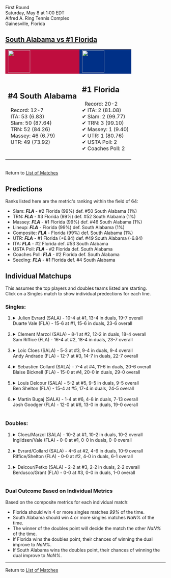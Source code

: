 First Round  
Saturday, May 8 at 1:00 EDT  
Alfred A. Ring Tennis Complex  
Gainesville, Florida  
## [South Alabama vs #1 Florida](https://www.ncaa.com/game/5833370)  

<table><tr style="background-color: #d9d9d9 !important"><td style="background-color: #BF0D3E !important"><img src="https://www.ncaa.com/sites/default/files/images/logos/schools/s/south-ala.70.png" width="70" height="70" /></td><td style="background-color: #003087 !important"><img src="https://www.ncaa.com/sites/default/files/images/logos/schools/f/florida.70.png" width="70" height="70" /></td></tr><tr>
<td>  

<h2>#4 South Alabama</h2>  
&nbsp; Record: 12-7<br>  
&nbsp; ITA: 53 (6.83)<br>  
&nbsp; Slam: 50 (87.64)<br>  
&nbsp; TRN: 52 (84.26)<br>  
&nbsp; Massey: 46 (6.79)<br>  
&nbsp; UTR: 49 (73.92)<br>  
<br>  

</td>
<td>  

<h2>#1 Florida</h2>  
&nbsp; Record: 20-2<br>  
&#10004; ITA: 2 (81.08)<br>  
&#10004; Slam: 2 (99.77)<br>  
&#10004; TRN: 3 (99.10)<br>  
&#10004; Massey: 1 (9.40)<br>  
&#10004; UTR: 1 (80.76)<br>  
&#10004; USTA Poll: 2<br>  
&#10004; Coaches Poll: 2<br>  
<br>  

</td>
</tr></table>  


<br>Return to [List of Matches](../index.md)  

## Predictions  

Ranks listed here are the metric's ranking within the field of 64:  
- Slam: ***FLA*** - #2 Florida (99%) def. #50 South Alabama (1%)  
- TRN: ***FLA*** - #3 Florida (99%) def. #52 South Alabama (1%)  
- Massey: ***FLA*** - #1 Florida (99%) def. #46 South Alabama (1%)  
- Lineup: ***FLA*** - Florida (99%) def. South Alabama (1%)  
- Composite: ***FLA*** - Florida (99%) def. South Alabama (1%)  
- UTR: ***FLA*** - #1 Florida (+6.84) def. #49 South Alabama (-6.84)  
- ITA: ***FLA*** - #2 Florida def. #53 South Alabama  
- USTA Poll: ***FLA*** - #2 Florida def. South Alabama  
- Coaches Poll: ***FLA*** - #2 Florida def. South Alabama  
- Seeding: ***FLA*** - #1 Florida def. #4 South Alabama  

## Individual Matchups  
This assumes the top players and doubles teams listed are starting.  
Click on a Singles match to show individual predections for each line.  

### Singles:  

<ol>
<li><details>
<summary markdown="span">Julien Evrard (SALA) - 10-4 at #1, 13-4 in duals, 19-7 overall<br>Duarte Vale (FLA) - 15-6 at #1, 15-6 in duals, 23-6 overall</summary>
<h4>Predictions</h4><ul>
<li>Slam: <b><i>FLA</i></b> - Vale (92%) def. Evrard (8%)</li>  
<li>TRN: <b><i>FLA</i></b> - Vale (92%) def. Evrard (8%)</li>  
<li>Massey: <b><i>FLA</i></b> - Vale (86%) def. Evrard (14%)</li>  
<li>UTR: <b><i>FLA</i></b> - Vale (90%) def. Evrard (10%)</li>  
<li>Composite: <b><i>FLA</i></b> - Vale (90%) def. Evrard (10%)</li>  
<li>ITA: <b><i>FLA</i></b> - Vale (54.01) def. Evrard (8.29)</li>  
</ul>
</details>&nbsp;</li>
<li><details>
<summary markdown="span">Clement Marzol (SALA) - 8-1 at #2, 12-2 in duals, 18-4 overall<br>Sam Riffice (FLA) - 16-4 at #2, 18-4 in duals, 23-7 overall</summary>
<h4>Predictions</h4><ul>
<li>Slam: <b><i>FLA</i></b> - Riffice (90%) def. Marzol (10%)</li>  
<li>TRN: <b><i>FLA</i></b> - Riffice (92%) def. Marzol (8%)</li>  
<li>Massey: <b><i>FLA</i></b> - Riffice (82%) def. Marzol (18%)</li>  
<li>UTR: <b><i>FLA</i></b> - Riffice (92%) def. Marzol (8%)</li>  
<li>Composite: <b><i>FLA</i></b> - Riffice (89%) def. Marzol (11%)</li>  
<li>ITA: <b><i>FLA</i></b> - Riffice (49.68) def. Marzol (8.12)</li>  
</ul>
</details>&nbsp;</li>
<li><details>
<summary markdown="span">Loic Cloes (SALA) - 5-3 at #3, 9-4 in duals, 9-4 overall<br>Andy Andrade (FLA) - 12-7 at #3, 14-7 in duals, 22-7 overall</summary>
<h4>Predictions</h4><ul>
<li>Slam: <b><i>FLA</i></b> - Andrade (93%) def. Cloes (7%)</li>  
<li>TRN: <b><i>FLA</i></b> - Andrade (96%) def. Cloes (4%)</li>  
<li>Massey: <b><i>FLA</i></b> - Andrade (88%) def. Cloes (12%)</li>  
<li>UTR: <b><i>FLA</i></b> - Andrade (94%) def. Cloes (6%)</li>  
<li>Composite: <b><i>FLA</i></b> - Andrade (93%) def. Cloes (7%)</li>  
<li>ITA: <b><i>FLA</i></b> - Andrade (32.71) def. Cloes (2.46)</li>  
</ul>
</details>&nbsp;</li>
<li><details>
<summary markdown="span">Sebastien Collard (SALA) - 7-4 at #4, 11-6 in duals, 20-6 overall<br>Blaise Bicknell (FLA) - 15-0 at #4, 20-0 in duals, 29-0 overall</summary>
<h4>Predictions</h4><ul>
<li>Slam: <b><i>FLA</i></b> - Bicknell (94%) def. Collard (6%)</li>  
<li>TRN: <b><i>FLA</i></b> - Bicknell (98%) def. Collard (2%)</li>  
<li>Massey: <b><i>FLA</i></b> - Bicknell (87%) def. Collard (13%)</li>  
<li>UTR: <b><i>FLA</i></b> - Bicknell (94%) def. Collard (6%)</li>  
<li>Composite: <b><i>FLA</i></b> - Bicknell (93%) def. Collard (7%)</li>  
<li>ITA: <b><i>FLA</i></b> - Bicknell (15.89) def. Collard (2.43)</li>  
</ul>
</details>&nbsp;</li>
<li><details>
<summary markdown="span">Louis Delcour (SALA) - 5-2 at #5, 9-5 in duals, 9-5 overall<br>Ben Shelton (FLA) - 15-4 at #5, 17-4 in duals, 24-5 overall</summary>
<h4>Predictions</h4><ul>
<li>Slam: <b><i>FLA</i></b> - Shelton (96%) def. Delcour (4%)</li>  
<li>TRN: <b><i>FLA</i></b> - Shelton (98%) def. Delcour (2%)</li>  
<li>Massey: <b><i>FLA</i></b> - Shelton (88%) def. Delcour (12%)</li>  
<li>UTR: <b><i>FLA</i></b> - Shelton (96%) def. Delcour (4%)</li>  
<li>Composite: <b><i>FLA</i></b> - Shelton (94%) def. Delcour (6%)</li>  
<li>ITA: <b><i>FLA</i></b> - Shelton (3.20) def. Delcour (2.17)</li>  
</ul>
</details>&nbsp;</li>
<li><details>
<summary markdown="span">Martin Bugaj (SALA) - 1-4 at #6, 4-8 in duals, 7-13 overall<br>Josh Goodger (FLA) - 12-0 at #6, 13-0 in duals, 19-0 overall</summary>
<h4>Predictions</h4><ul>
<li>Slam: <b><i>FLA</i></b> - Goodger (99%) def. Bugaj (1%)</li>  
<li>TRN: <b><i>FLA</i></b> - Goodger (99%) def. Bugaj (1%)</li>  
<li>Massey: <b><i>FLA</i></b> - Goodger (99%) def. Bugaj (1%)</li>  
<li>UTR: <b><i>FLA</i></b> - Goodger (98%) def. Bugaj (2%)</li>  
<li>Composite: <b><i>FLA</i></b> - Goodger (99%) def. Bugaj (1%)</li>  
<li>ITA: <b><i>FLA</i></b> - Goodger (8.31) def. Bugaj (0.00)</li>  
</ul>
</details>&nbsp;</li>
</ol>

### Doubles:  

<ol>
<li><details>
<summary markdown="span">Cloes/Marzol (SALA) - 10-2 at #1, 10-2 in duals, 10-2 overall<br>Ingildsen/Vale (FLA) - 0-0 at #1, 0-0 in duals, 0-0 overall</summary>
<br>Sorry, we don't have any metrics for this match
</details>&nbsp;</li>
<li><details>
<summary markdown="span">Evrard/Collard (SALA) - 4-6 at #2, 4-6 in duals, 10-9 overall<br>Riffice/Shelton (FLA) - 0-0 at #2, 4-0 in duals, 6-1 overall</summary>
<br>Sorry, we don't have any metrics for this match
</details>&nbsp;</li>
<li><details>
<summary markdown="span">Delcour/Petko (SALA) - 2-2 at #3, 2-2 in duals, 2-2 overall<br>Berdusco/Grant (FLA) - 0-0 at #3, 0-0 in duals, 1-0 overall</summary>
<br>Sorry, we don't have any metrics for this match
</details>&nbsp;</li>
</ol>

### Dual Outcome Based on Individual Metrics  
  
Based on the composite metrics for each individual match:  
- Florida should win 4 or more singles matches _99%_ of the time.  
- South Alabama should win 4 or more singles matches _NaN%_ of the time.  
- The winner of the doubles point will decide the match the other _NaN%_ of the time.  
- If Florida wins the doubles point, their chances of winning the dual improve to _NaN%_.  
- If South Alabama wins the doubles point, their chances of winning the dual improve to _NaN%_.  
  
------

Return to [List of Matches](../index.md)  
